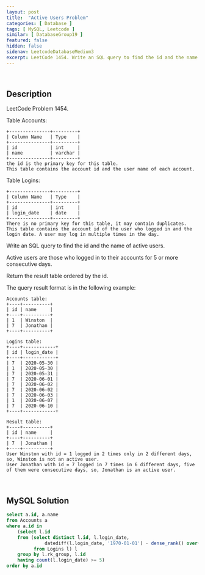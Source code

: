 ```yaml
---
layout: post
title:  "Active Users Problem"
categories: [ Database ]
tags: [ MySQL, Leetcode ]
similar: [ DatabaseGroup19 ]
featured: false
hidden: false
sidenav: LeetcodeDatabaseMedium3
excerpt: LeetCode 1454. Write an SQL query to find the id and the name of active users.
---
```


<br />

## Description

LeetCode Problem 1454. 

Table Accounts:

```
+---------------+---------+
| Column Name   | Type    |
+---------------+---------+
| id            | int     |
| name          | varchar |
+---------------+---------+
the id is the primary key for this table.
This table contains the account id and the user name of each account.
```

Table Logins:

```
+---------------+---------+
| Column Name   | Type    |
+---------------+---------+
| id            | int     |
| login_date    | date    |
+---------------+---------+
There is no primary key for this table, it may contain duplicates.
This table contains the account id of the user who logged in and the login date. A user may log in multiple times in the day.
```

Write an SQL query to find the id and the name of active users.

Active users are those who logged in to their accounts for 5 or more consecutive days.

Return the result table ordered by the id.

The query result format is in the following example:

```
Accounts table:
+----+----------+
| id | name     |
+----+----------+
| 1  | Winston  |
| 7  | Jonathan |
+----+----------+

Logins table:
+----+------------+
| id | login_date |
+----+------------+
| 7  | 2020-05-30 |
| 1  | 2020-05-30 |
| 7  | 2020-05-31 |
| 7  | 2020-06-01 |
| 7  | 2020-06-02 |
| 7  | 2020-06-02 |
| 7  | 2020-06-03 |
| 1  | 2020-06-07 |
| 7  | 2020-06-10 |
+----+------------+

Result table:
+----+----------+
| id | name     |
+----+----------+
| 7  | Jonathan |
+----+----------+
User Winston with id = 1 logged in 2 times only in 2 different days, so, Winston is not an active user.
User Jonathan with id = 7 logged in 7 times in 6 different days, five of them were consecutive days, so, Jonathan is an active user.
```

<br />

## MySQL Solution


```sql
select a.id, a.name
from Accounts a
where a.id in
    (select l.id
    from (select distinct l.id, l.login_date,
              datediff(l.login_date, '1970-01-01') - dense_rank() over(partition by l.id order by l.login_date) as rk_group
          from Logins l) l
    group by l.rk_group, l.id
    having count(l.login_date) >= 5)
order by a.id
```
